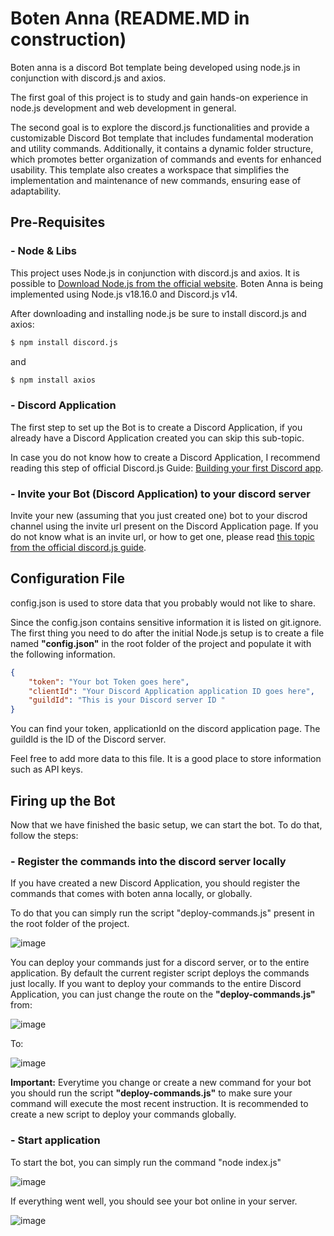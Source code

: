 # Boten Anna (README.MD in construction)

Boten anna is a discord Bot template being developed using node.js in conjunction with discord.js and axios.

The first goal of this project is to study and gain hands-on experience in node.js development and web development in general.

The second goal is to explore the discord.js functionalities and provide a customizable Discord Bot template that includes fundamental moderation and utility commands. Additionally, it contains a dynamic folder structure, which promotes better organization of commands and events for enhanced usability. This template also creates a workspace that simplifies the implementation and maintenance of new commands, ensuring ease of adaptability.

## Pre-Requisites

### - Node & Libs
This project uses Node.js in conjunction with discord.js and axios. It is possible to [Download Node.js from the official website](https://nodejs.org/en/download). Boten Anna is being implemented using Node.js v18.16.0 and  Discord.js v14.

After downloading and installing node.js be sure to install discord.js and axios:

```bash
$ npm install discord.js
```
and

```bash
$ npm install axios
```

### - Discord Application
The first step to set up the Bot is to create a Discord Application, if you already have a Discord Application created you can skip this sub-topic. 

In case you do not know how to create a Discord Application, I recommend reading this step of official Discord.js Guide: [Building your first Discord app](https://discordjs.guide/preparations/setting-up-a-bot-application.html#creating-your-bot).

### - Invite your Bot (Discord Application) to your discord server
Invite your new (assuming that you just created one) bot to your discrod channel using the invite url present on the Discord Application page. If you do not know what is an invite url, or how to get one, please read [this topic from the official discord.js guide](https://discordjs.guide/preparations/adding-your-bot-to-servers.html#bot-invite-links).

## Configuration File
config.json is used to store data that you probably would not like to share. 

Since the config.json contains sensitive information it is listed on git.ignore. The first thing you need to do after the initial Node.js setup is to create a file named **"config.json"** in the root folder of the project and populate it with the following information.

```json
{
	"token": "Your bot Token goes here",
	"clientId": "Your Discord Application application ID goes here",
	"guildId": "This is your Discord server ID "
}
```

You can find your token, applicationId on the discord application page. The guildId is the ID of the Discord server.

Feel free to add more data to this file. It is a good place to store information such as API keys.

## Firing up the Bot
Now that we have finished the basic setup, we can start the bot. To do that, follow the steps:

### - Register the commands into the discord server locally
If you have created a new Discord Application, you should register the commands that comes with boten anna locally, or globally.

To do that you can simply run the script "deploy-commands.js" present in the root folder of the project.

![image](https://github.com/chromeosenjoyer/boten-anna/assets/134458207/aa350dbc-8f6f-4bbb-ba4c-24be2f0a62fe)

You can deploy your commands just for a discord server, or to the entire application. By default the current register script deploys the commands just locally. If you want to deploy your commands to the entire Discord Application, you can just change the route on the **"deploy-commands.js"** from:

![image](https://github.com/chromeosenjoyer/boten-anna/assets/134458207/a468c0f2-7481-4efb-a710-cc36fc51f1c1)

To:

![image](https://github.com/chromeosenjoyer/boten-anna/assets/134458207/62f2ab5e-b0bf-4866-ae55-a8ed2e292196)


**Important:** Everytime you change or create a new command for your bot you should run the script **"deploy-commands.js"** to make sure your command will execute the most recent instruction. It is recommended to create a new script to deploy your commands globally.

### - Start application
To start the bot, you can simply run the command "node index.js"

![image](https://github.com/chromeosenjoyer/boten-anna/assets/134458207/c4abb15f-29e7-4c91-aed4-a949662e3699)

If everything went well, you should see your bot online in your server.

![image](https://github.com/chromeosenjoyer/boten-anna/assets/134458207/bb099016-b987-401b-8c0a-ba5ae924f817)
